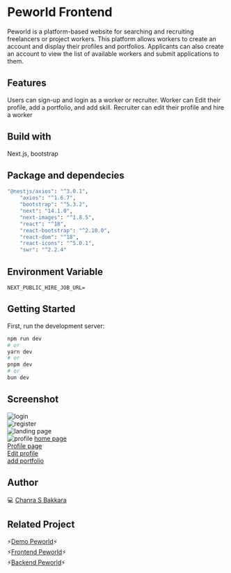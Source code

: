 
# Peworld Frontend
Peworld is a platform-based website for searching and recruiting freelancers or project workers. This platform allows workers to create an account and display their profiles and portfolios. Applicants can also create an account to view the list of available workers and submit applications to them.

## Features
Users can sign-up and login as a worker or recruiter. Worker can Edit their profile, add a portfolio, and add skill.
Recruiter can edit their profile and hire a worker

## Build with
Next.js, bootstrap

## Package and dependecies
```bash
"@nestjs/axios": "^3.0.1",
    "axios": "^1.6.7",
    "bootstrap": "^5.3.2",
    "next": "14.1.0",
    "next-images": "^1.8.5",
    "react": "^18",
    "react-bootstrap": "^2.10.0",
    "react-dom": "^18",
    "react-icons": "^5.0.1",
    "swr": "^2.2.4"
```
## Environment Variable
```dash
NEXT_PUBLIC_HIRE_JOB_URL=
```
## Getting Started

First, run the development server:

```bash
npm run dev
# or
yarn dev
# or
pnpm dev
# or
bun dev
```

## Screenshot
![login](https://github.com/ChanraSB/next-HireJob/assets/151555550/01d4dd2e-0a3c-4009-b1de-632693c6a9d3) <br>
![register](https://github.com/ChanraSB/next-HireJob/assets/151555550/71b0a580-509e-48d2-825c-b5f1bd9b9d81) <br>
![landing page](https://github.com/ChanraSB/next-HireJob/assets/151555550/469954b0-29e0-4a3a-8bbe-7ca16ec58e3b) <br>
![profile](https://github.com/ChanraSB/next-HireJob/assets/151555550/180354e5-18d9-4299-8297-bbedef0a9ef9)
[home page](https://private-user-images.githubusercontent.com/151555550/307235698-73d51cd0-1be9-4d76-97ba-6a9129a5c3cb.png?jwt=eyJhbGciOiJIUzI1NiIsInR5cCI6IkpXVCJ9.eyJpc3MiOiJnaXRodWIuY29tIiwiYXVkIjoicmF3LmdpdGh1YnVzZXJjb250ZW50LmNvbSIsImtleSI6ImtleTUiLCJleHAiOjE3MDg2Njk0ODUsIm5iZiI6MTcwODY2OTE4NSwicGF0aCI6Ii8xNTE1NTU1NTAvMzA3MjM1Njk4LTczZDUxY2QwLTFiZTktNGQ3Ni05N2JhLTZhOTEyOWE1YzNjYi5wbmc_WC1BbXotQWxnb3JpdGhtPUFXUzQtSE1BQy1TSEEyNTYmWC1BbXotQ3JlZGVudGlhbD1BS0lBVkNPRFlMU0E1M1BRSzRaQSUyRjIwMjQwMjIzJTJGdXMtZWFzdC0xJTJGczMlMkZhd3M0X3JlcXVlc3QmWC1BbXotRGF0ZT0yMDI0MDIyM1QwNjE5NDVaJlgtQW16LUV4cGlyZXM9MzAwJlgtQW16LVNpZ25hdHVyZT01NjJlZWJkNzViNDdlNTRiMGI5YjVhYzBmNDUwMmY2N2MwM2E5MDM2OWEzOGU4MGYxZDZkNzdjYWY4MDI5MjdlJlgtQW16LVNpZ25lZEhlYWRlcnM9aG9zdCZhY3Rvcl9pZD0wJmtleV9pZD0wJnJlcG9faWQ9MCJ9.tKxjmQoWDAb-5x7w40jUopoHqpMMHpnt7WAhVzu6uvE) <br>
[Profile page](https://private-user-images.githubusercontent.com/151555550/307235753-347e5b4c-428c-4d23-8183-9970413f6987.png?jwt=eyJhbGciOiJIUzI1NiIsInR5cCI6IkpXVCJ9.eyJpc3MiOiJnaXRodWIuY29tIiwiYXVkIjoicmF3LmdpdGh1YnVzZXJjb250ZW50LmNvbSIsImtleSI6ImtleTUiLCJleHAiOjE3MDg2Njk0ODUsIm5iZiI6MTcwODY2OTE4NSwicGF0aCI6Ii8xNTE1NTU1NTAvMzA3MjM1NzUzLTM0N2U1YjRjLTQyOGMtNGQyMy04MTgzLTk5NzA0MTNmNjk4Ny5wbmc_WC1BbXotQWxnb3JpdGhtPUFXUzQtSE1BQy1TSEEyNTYmWC1BbXotQ3JlZGVudGlhbD1BS0lBVkNPRFlMU0E1M1BRSzRaQSUyRjIwMjQwMjIzJTJGdXMtZWFzdC0xJTJGczMlMkZhd3M0X3JlcXVlc3QmWC1BbXotRGF0ZT0yMDI0MDIyM1QwNjE5NDVaJlgtQW16LUV4cGlyZXM9MzAwJlgtQW16LVNpZ25hdHVyZT1jYTY2MTE5MzcwZjBmN2UwYzI5MDM3NWI4MGJmZmUxYzQxZDdjYjU5YzhmZmYzNzJlYTQ0MzJjMmU4ZTAyOTlmJlgtQW16LVNpZ25lZEhlYWRlcnM9aG9zdCZhY3Rvcl9pZD0wJmtleV9pZD0wJnJlcG9faWQ9MCJ9.ghlC6YSCcefXjgsToFEhoYZb8Y-2Mj8Yu_7ExfDzvQA) <br>
[Edit profile](https://private-user-images.githubusercontent.com/151555550/307235781-9b895716-cb5d-4a59-8f32-cda2783a1e3e.png?jwt=eyJhbGciOiJIUzI1NiIsInR5cCI6IkpXVCJ9.eyJpc3MiOiJnaXRodWIuY29tIiwiYXVkIjoicmF3LmdpdGh1YnVzZXJjb250ZW50LmNvbSIsImtleSI6ImtleTUiLCJleHAiOjE3MDg2Njk0ODUsIm5iZiI6MTcwODY2OTE4NSwicGF0aCI6Ii8xNTE1NTU1NTAvMzA3MjM1NzgxLTliODk1NzE2LWNiNWQtNGE1OS04ZjMyLWNkYTI3ODNhMWUzZS5wbmc_WC1BbXotQWxnb3JpdGhtPUFXUzQtSE1BQy1TSEEyNTYmWC1BbXotQ3JlZGVudGlhbD1BS0lBVkNPRFlMU0E1M1BRSzRaQSUyRjIwMjQwMjIzJTJGdXMtZWFzdC0xJTJGczMlMkZhd3M0X3JlcXVlc3QmWC1BbXotRGF0ZT0yMDI0MDIyM1QwNjE5NDVaJlgtQW16LUV4cGlyZXM9MzAwJlgtQW16LVNpZ25hdHVyZT02MTU4ZjliNmQ5MzQ1ZjQ4ODE4MjkyYjA2YTRkNjIxYWY0MzI3YjQ3MTMyNjI2ZDEzMDNlYzU1MjNjMzgyMWIxJlgtQW16LVNpZ25lZEhlYWRlcnM9aG9zdCZhY3Rvcl9pZD0wJmtleV9pZD0wJnJlcG9faWQ9MCJ9.sM6SEbNiWnfKLtQSsQ1Fqthph8THLYWNjnR7Vb2Mi34) <br>
[add portfolio](https://private-user-images.githubusercontent.com/151555550/307235796-0d6c5225-0533-47b1-bef2-0dac4331c877.png?jwt=eyJhbGciOiJIUzI1NiIsInR5cCI6IkpXVCJ9.eyJpc3MiOiJnaXRodWIuY29tIiwiYXVkIjoicmF3LmdpdGh1YnVzZXJjb250ZW50LmNvbSIsImtleSI6ImtleTUiLCJleHAiOjE3MDg2Njk0ODUsIm5iZiI6MTcwODY2OTE4NSwicGF0aCI6Ii8xNTE1NTU1NTAvMzA3MjM1Nzk2LTBkNmM1MjI1LTA1MzMtNDdiMS1iZWYyLTBkYWM0MzMxYzg3Ny5wbmc_WC1BbXotQWxnb3JpdGhtPUFXUzQtSE1BQy1TSEEyNTYmWC1BbXotQ3JlZGVudGlhbD1BS0lBVkNPRFlMU0E1M1BRSzRaQSUyRjIwMjQwMjIzJTJGdXMtZWFzdC0xJTJGczMlMkZhd3M0X3JlcXVlc3QmWC1BbXotRGF0ZT0yMDI0MDIyM1QwNjE5NDVaJlgtQW16LUV4cGlyZXM9MzAwJlgtQW16LVNpZ25hdHVyZT1hN2E0OGQ5NTUwNGY0YTIxNjNiOTdiNjFlOWQyMWNlZTg5YThjNmRkMzA3ZGQ4Y2Y3ODdlNDBjZjQzN2NlOTkzJlgtQW16LVNpZ25lZEhlYWRlcnM9aG9zdCZhY3Rvcl9pZD0wJmtleV9pZD0wJnJlcG9faWQ9MCJ9.QnfuwtdhMRH2cyTswEfI9O0TnH0VO9imgNrilfCtNx0)
## Author
💻 [Chanra S Bakkara](https://github.com/ChanraSB)

## Related Project
⚡[Demo Peworld](https://next-hire-job.vercel.app/)⚡<br>
⚡[Frontend Peworld](https://github.com/ChanraSB/next-HireJob)⚡<br>
⚡[Backend Peworld](https://github.com/ChanraSB/fwm17-be-peword)⚡
